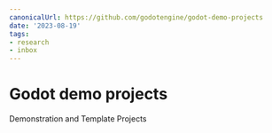 ```yaml
---
canonicalUrl: https://github.com/godotengine/godot-demo-projects
date: '2023-08-19'
tags:
- research
- inbox
---
```


# Godot demo projects

Demonstration and Template Projects